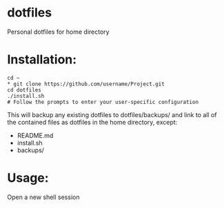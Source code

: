 dotfiles
========

Personal dotfiles for home directory

Installation:
=============

```
cd ~
* git clone https://github.com/username/Project.git
cd dotfiles
./install.sh
# Follow the prompts to enter your user-specific configuration
```

This will backup any existing dotfiles to dotfiles/backups/ and link to all of the contained files as dotfiles in the home directory, except:

* README.md 
* install.sh
* backups/


Usage:
======

Open a new shell session


